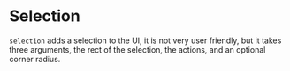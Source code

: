 # Selection

`selection` adds a selection to the UI, it is not very user friendly, but it takes three arguments, the rect of the selection, the actions, and an optional corner radius.
